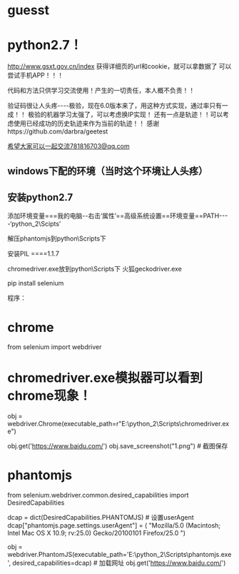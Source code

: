 # guesst
# python2.7！

http://www.gsxt.gov.cn/index
获得详细页的url和cookie，就可以拿数据了
可以尝试手机APP！！！

代码和方法只供学习交流使用！产生的一切责任，本人概不负责！！


验证码很让人头疼----极验，现在6.0版本来了，用这种方式实现，通过率只有一成！！
极验的机器学习太强了，可以考虑换IP实现！
还有一点是轨迹！！可以考虑使用已经成功的历史轨迹来作为当前的轨迹！！
感谢https://github.com/darbra/geetest

希望大家可以一起交流781816703@qq.com



## windows下配的环境（当时这个环境让人头疼）
## 安装python2.7
添加环境变量===我的电脑--右击‘属性’==高级系统设置==环境变量==PATH----‘python_2\Scipts’

解压phantomjs到python\Scripts下

安装PIL ====1.1.7

chromedriver.exe放到python\Scripts下
火狐geckodriver.exe


pip install selenium


程序：
# chrome
from selenium import webdriver

# chromedriver.exe模拟器可以看到chrome现象！
obj = webdriver.Chrome(executable_path=r"E:\python_2\Scripts\chromedriver.exe")

obj.get('https://www.baidu.com/')
obj.save_screenshot("1.png")  # 截图保存


# phantomjs
from selenium.webdriver.common.desired_capabilities import DesiredCapabilities

dcap = dict(DesiredCapabilities.PHANTOMJS)  # 设置userAgent
dcap["phantomjs.page.settings.userAgent"] = (
"Mozilla/5.0 (Macintosh; Intel Mac OS X 10.9; rv:25.0) Gecko/20100101 Firefox/25.0 ")

obj = webdriver.PhantomJS(executable_path='E:\python_2\Scripts\phantomjs.exe', desired_capabilities=dcap)  # 加载网址
obj.get('https://www.baidu.com/')
